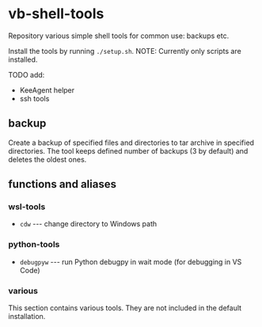 # vb-shell-tools

Repository various simple shell tools for common use: backups etc.

Install the tools by running `./setup.sh`. NOTE: Currently only scripts
are installed.

TODO add:

- KeeAgent helper
- ssh tools

## backup

Create a backup of specified files and directories to tar archive
in specified directories. The tool keeps defined number of backups
(3 by default) and deletes the oldest ones.

## functions and aliases

### wsl-tools

- `cdw` --- change directory to Windows path

### python-tools

- `debugpyw` --- run Python debugpy in wait mode (for debugging in VS Code)

### various

This section contains various tools. They are not included in the default
installation.
